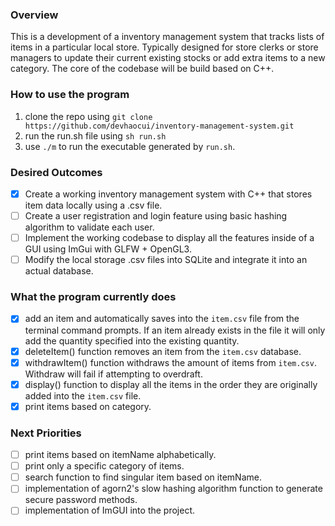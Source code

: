 ### Overview
This is a development of a inventory management system that tracks lists of items in a particular local store. 
Typically designed for store clerks or store managers to update their current existing stocks or add extra items to a new category.
The core of the codebase will be build based on C++.
### How to use the program
1. clone the repo using ``git clone https://github.com/devhaocui/inventory-management-system.git``
2. run the run.sh file using ``sh run.sh``
3. use `./m` to run the executable generated by ``run.sh``.

### Desired Outcomes
- [x] Create a working inventory management system with C++ that stores item data locally using a .csv file.
- [ ] Create a user registration and login feature using basic hashing algorithm to validate each user.
- [ ] Implement the working codebase to display all the features inside of a GUI using ImGui with GLFW + OpenGL3.
- [ ] Modify the local storage .csv files into SQLite and integrate it into an actual database.

### What the program currently does
- [x] add an item and automatically saves into the ``item.csv`` file from the terminal command prompts. If an item already exists in the file it will only add the quantity specified into the existing quantity.
- [x] deleteItem() function removes an item from the ``item.csv`` database.
- [x] withdrawItem() function withdraws the amount of items from ``item.csv``. Withdraw will fail if attempting to overdraft.
- [x] display() function to display all the items in the order they are originally added into the ``item.csv`` file.
- [x] print items based on category.
### Next Priorities
- [ ] print items based on itemName alphabetically.
- [ ] print only a specific category of items.
- [ ] search function to find singular item based on itemName.
- [ ] implementation of agorn2's slow hashing algorithm function to generate secure password methods.
- [ ] implementation of ImGUI into the project.
